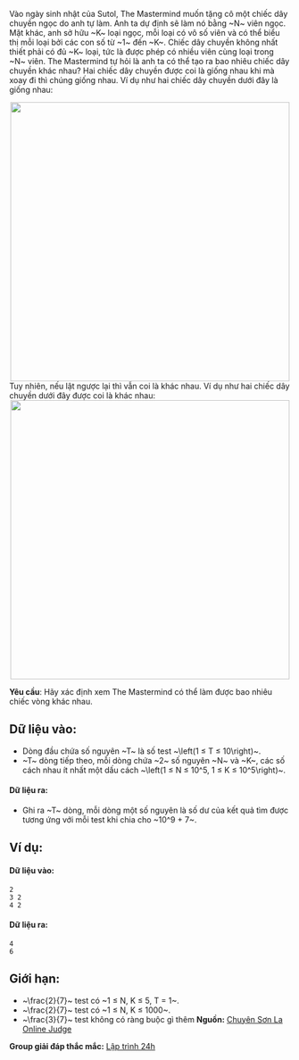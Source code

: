 <!--
**<center>NGUỒN: VOI Training Camp 3H  (Ngày 02/11/2016)</center>**
-->

Vào ngày sinh nhật của Sutol, The Mastermind muốn tặng cô một chiếc dây chuyền ngọc do anh tự làm. Anh ta dự định sẽ làm nó bằng ~N~ viên ngọc. Mặt khác, anh sở hữu ~K~ loại ngọc, mỗi loại có vô số viên và có thể biểu thị mỗi loại bởi các con số từ ~1~ đến ~K~. Chiếc dây chuyền không nhất thiết phải có đủ ~K~ loại, tức là được phép có nhiều viên cùng loại trong ~N~ viên. The Mastermind tự hỏi là anh ta có thể tạo ra bao nhiêu chiếc dây chuyền khác nhau?
Hai chiếc dây chuyền được coi là giống nhau khi mà xoay đi thì chúng giống nhau. Ví dụ như hai chiếc dây chuyền dưới đây là giống nhau:
<center><img src="/images/problems/1113/necklace1.svg" width=500></center>
Tuy nhiên, nếu lật ngược lại thì vẫn coi là khác nhau. Ví dụ như hai chiếc dây chuyền dưới đây được coi là khác nhau:
<center><img src="/images/problems/1113/necklace2.svg" width=500></center>

**Yêu cầu**: Hãy xác định xem The Mastermind có thể làm được bao nhiêu chiếc vòng khác nhau.

## Dữ liệu vào:
- Dòng đầu chứa số nguyên ~T~ là số test ~\left(1 ≤ T ≤ 10\right)~.
- ~T~ dòng tiếp theo, mỗi dòng chứa ~2~ số nguyên ~N~ và ~K~, các số cách nhau ít nhất một dấu cách ~\left(1 ≤ N ≤ 10^5, 1 ≤ K ≤ 10^5\right)~.

#### Dữ liệu ra:
- Ghi ra ~T~ dòng, mỗi dòng một số nguyên là số dư của kết quả tìm được tương ứng với mỗi test khi chia cho ~10^9 + 7~.

## Ví dụ:
#### Dữ liệu vào:
```
2
3 2
4 2
```

#### Dữ liệu ra:
```
4
6
```

## Giới hạn:
- ~\frac{2}{7}~ test có ~1 ≤ N, K ≤ 5, T = 1~.
- ~\frac{2}{7}~ test có ~1 ≤ N, K ≤ 1000~.
- ~\frac{3}{7}~ test không có ràng buộc gì thêm
**Nguồn:** [Chuyên Sơn La Online Judge](http://csloj.ddns.net/)

**Group giải đáp thắc mắc:** [Lập trình 24h](https://www.facebook.com/groups/1386904321519984)